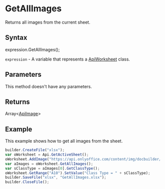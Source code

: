 # GetAllImages

Returns all images from the current sheet.

## Syntax

expression.GetAllImages();

`expression` - A variable that represents a [ApiWorksheet](../ApiWorksheet.md) class.

## Parameters

This method doesn't have any parameters.

## Returns

Array<[ApiImage](../../ApiImage/ApiImage.md)>


## Example

This example shows how to get all images from the sheet.

```javascript
builder.CreateFile("xlsx");
var oWorksheet = Api.GetActiveSheet();
oWorksheet.AddImage("https://api.onlyoffice.com/content/img/docbuilder/examples/coordinate_aspects.png", 60 * 36000, 35 * 36000, 0, 2 * 36000, 0, 3 * 36000);
var aImages = oWorksheet.GetAllImages();
var sClassType = aImages[0].GetClassType();
oWorksheet.GetRange("A10").SetValue("Class Type = " + sClassType);
builder.SaveFile("xlsx", "GetAllImages.xlsx");
builder.CloseFile();
```
